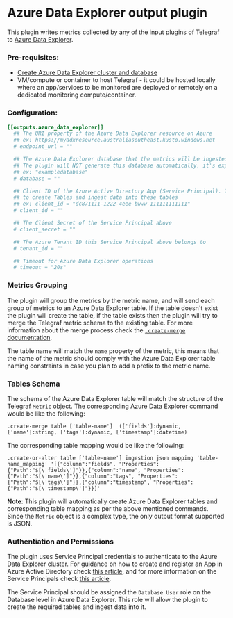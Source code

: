 # Azure Data Explorer output plugin

This plugin writes metrics collected by any of the input plugins of Telegraf to [Azure Data Explorer](https://azure.microsoft.com/en-au/services/data-explorer/). 

### Pre-requisites:
- [Create Azure Data Explorer cluster and database](https://docs.microsoft.com/en-us/azure/data-explorer/create-cluster-database-portal)
- VM/compute or container to host Telegraf - it could be hosted locally where an app/services to be monitored are deployed or remotely on a dedicated monitoring compute/container.


### Configuration:

```toml
[[outputs.azure_data_explorer]]
  ## The URI property of the Azure Data Explorer resource on Azure
  ## ex: https://myadxresource.australiasoutheast.kusto.windows.net
  # endpoint_url = ""

  ## The Azure Data Explorer database that the metrics will be ingested into.
  ## The plugin will NOT generate this database automatically, it's expected that this database already exists before ingestion.
  ## ex: "exampledatabase"
  # database = ""

  ## Client ID of the Azure Active Directory App (Service Principal). This Service Principal should have permissions on the Azure Data Explorer database
  ## to create Tables and ingest data into these tables
  ## ex: client_id = "dc871111-1222-4eee-bwww-111111111111"
  # client_id = ""

  ## The Client Secret of the Service Principal above
  # client_secret = ""

  ## The Azure Tenant ID this Service Principal above belongs to
  # tenant_id = ""

  ## Timeout for Azure Data Explorer operations
  # timeout = "20s"

```

### Metrics Grouping

The plugin will group the metrics by the metric name, and will send each group of metrics to an Azure Data Explorer table. If the table doesn't exist the plugin will create the table, if the table exists then the plugin will try to merge the Telegraf metric schema to the existing table. For more information about the merge process check the [`.create-merge` documentation](https://docs.microsoft.com/en-us/azure/data-explorer/kusto/management/create-merge-table-command).

The table name will match the `name` property of the metric, this means that the name of the metric should comply with the Azure Data Explorer table naming constraints in case you plan to add a prefix to the metric name.

### Tables Schema

The schema of the Azure Data Explorer table will match the structure of the Telegraf `Metric` object. The corresponding Azure Data Explorer command would be like the following:
```
.create-merge table ['table-name']  (['fields']:dynamic, ['name']:string, ['tags']:dynamic, ['timestamp']:datetime)
```

The corresponding table mapping would be like the following:
```
.create-or-alter table ['table-name'] ingestion json mapping 'table-name_mapping' '[{"column":"fields", "Properties":{"Path":"$[\'fields\']"}},{"column":"name", "Properties":{"Path":"$[\'name\']"}},{"column":"tags", "Properties":{"Path":"$[\'tags\']"}},{"column":"timestamp", "Properties":{"Path":"$[\'timestamp\']"}}]'
```

**Note**: This plugin will automatically create Azure Data Explorer tables and corresponding table mapping as per the above mentioned commands. Since the `Metric` object is a complex type, the only output format supported is JSON.

### Authentiation and Permissions

The plugin uses Service Principal credentials to authenticate to the Azure Data Explorer cluster. For guidance on how to create and register an App in Azure Active Directory check [this article](https://docs.microsoft.com/en-us/azure/active-directory/develop/quickstart-register-app#register-an-application), and for more information on the Service Principals check [this article](https://docs.microsoft.com/en-us/azure/active-directory/develop/app-objects-and-service-principals).

The Service Principal should be assigned the `Database User` role on the Database level in Azure Data Explorer. This role will allow the plugin to create the required tables and ingest data into it.
